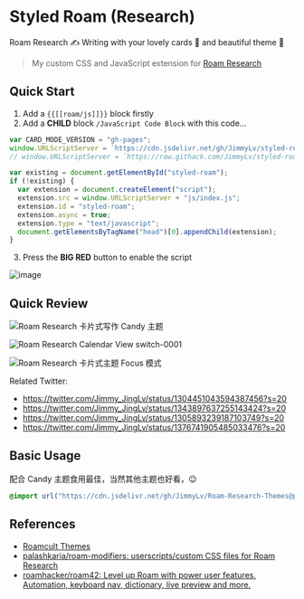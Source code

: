 <link rel="stylesheet" href="/public/yue.css">

# Styled Roam (Research)

Roam Research ✍️ Writing with your lovely cards 🧩 and beautiful theme 🎨

> My custom CSS and JavaScript extension for [Roam Research](https://roamresearch.com)

## Quick Start

1. Add a `{{[[roam/js]]}}` block firstly
2. Add a **CHILD** block `/JavaScript Code Block` with this code...

```js
var CARD_MODE_VERSION = "gh-pages";
window.URLScriptServer = `https://cdn.jsdelivr.net/gh/JimmyLv/styled-roam@${CARD_MODE_VERSION}/`;
// window.URLScriptServer = `https://raw.githack.com/JimmyLv/styled-roam/${CARD_MODE_VERSION}/`;

var existing = document.getElementById("styled-roam");
if (!existing) {
  var extension = document.createElement("script");
  extension.src = window.URLScriptServer + "js/index.js";
  extension.id = "styled-roam";
  extension.async = true;
  extension.type = "text/javascript";
  document.getElementsByTagName("head")[0].appendChild(extension);
}
```

3. Press the **BIG RED** button to enable the script

![image](https://user-images.githubusercontent.com/4997466/113826270-8965f500-97b4-11eb-983f-26e693f28e8b.png)

## Quick Review

![Roam Research 卡片式写作 Candy 主题](https://cdn.jsdelivr.net/gh/jimmylv/images@master/2020/09/Roam%20Research%20%E5%8D%A1%E7%89%87%E5%BC%8F%E5%86%99%E4%BD%9C%20Candy%20%E4%B8%BB%E9%A2%98.jpg)

![Roam Research Calendar View switch-0001](https://raw.staticdn.net/JimmyLv/images/master/2021/Roam%20Research%20switch-0001.jpg)

![Roam Research 卡片式主题 Focus 模式](https://raw.staticdn.net/JimmyLv/images/master/2020/Roam%20Research%20%E5%8D%A1%E7%89%87%E5%BC%8F%E4%B8%BB%E9%A2%98%20Focus%20%E6%A8%A1%E5%BC%8F.jpg)

Related Twitter:

- https://twitter.com/Jimmy_JingLv/status/1304451043594387456?s=20
- https://twitter.com/Jimmy_JingLv/status/1343897637255143424?s=20
- https://twitter.com/Jimmy_JingLv/status/1305893239187103749?s=20
- https://twitter.com/Jimmy_JingLv/status/1376741905485033476?s=20

## Basic Usage

配合 Candy 主题食用最佳，当然其他主题也好看，😉

```css
@import url("https://cdn.jsdelivr.net/gh/JimmyLv/Roam-Research-Themes@patch-1/Candy.css");
```

## References

- [Roamcult Themes](https://roamresearch.com/#/app/help/page/fJRcVITNY)
- [palashkaria/roam-modifiers: userscripts/custom CSS files for Roam Research](https://github.com/palashkaria/roam-modifiers)
- [roamhacker/roam42: Level up Roam with power user features. Automation, keyboard nav, dictionary, live preview and more.](https://github.com/roamhacker/roam42)
